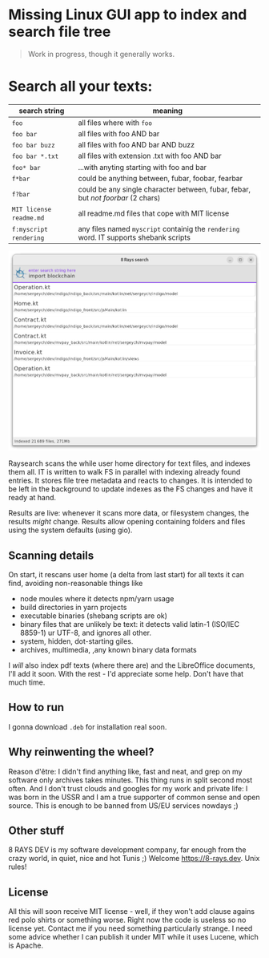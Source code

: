 # Missing Linux GUI app to index and search file tree

> Work in progress, though it generally works.

# Search all your texts:

| search string           | meaning                                                                                |
|-------------------------|----------------------------------------------------------------------------------------|
| `foo`                   | all files where with `foo`                                                             |
| `foo bar`               | all files with foo AND bar                                                             |
| `foo bar buzz`          | all files with foo AND bar AND buzz                                                    |
| `foo bar *.txt`         | all files with extension .txt with foo AND bar                                         |
| `foo* bar`              | ...with anyting starting with foo and bar                                              |
| `f*bar`                 | could be anything between, fubar, foobar, fearbar                                      |
| `f?bar`                 | could be any single character between, fubar, febar, but _not foorbar_ (2 chars)       |
| `MIT license readme.md` | all readme.md files that cope with MIT license                                         |
| `f:myscript rendering`  | any files named `myscript` containig the `rendering` word. IT supports shebank scripts |

![](screenshots/home1.png)

Raysearch scans the while user home directory for text files, and indexes them all. IT is written to walk FS in parallel
with indexing already found entries. It stores file tree metadata and reacts to changes. It is intended to be left in
the background to update indexes as the FS changes and have it ready at hand.

Results are live: whenever it scans more data, or filesystem changes, the results _might_ change. Results allow opening containing folders and files using the system defaults (using gio).

## Scanning details

On start, it rescans user home (a delta from last start) for all texts it can find, avoiding non-reasonable things like


- node moules where it detects npm/yarn usage
- build directories in yarn projects
- executable binaries (shebang scripts are ok)
- binary files that are unlikely be text: it detects valid latin-1 (ISO/IEC 8859-1) ur UTF-8, and ignores all other.
- system, hidden, dot-starting giles.
- archives, multimedia, ,any known binary data formats

I _will_ also index pdf texts (where there are) and the LibreOffice documents, I'll add it soon. With the rest - I'd appreciate some help. Don't have that much time.

## How to run

I gonna download `.deb` for installation real soon.

## Why reinwenting the wheel?

Reason d'être: I didn't find anything like, fast and neat, and grep on my software only archives takes minutes. This
thing runs in split second most often. And I don't trust clouds and googles for my work and private life: I was born in
the USSR and I am a true supporter of common sense and open source. This is enough to be banned from US/EU services
nowdays ;)

## Other stuff

8 RAYS DEV is my software development company, far enough from the crazy world, in quiet, nice and hot Tunis ;)
Welcome https://8-rays.dev. Unix rules!

## License

All this will soon receive MIT license - well, if they won't add clause agains red polo shirts or something worse. Right
now the code is useless so no license yet. Contact me if you need something particularly strange. I need some advice whether I can publish it under MIT while it uses Lucene, which is Apache.